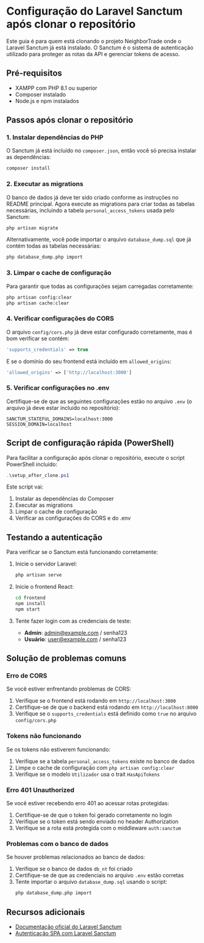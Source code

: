 # Configuração do Laravel Sanctum após clonar o repositório

Este guia é para quem está clonando o projeto NeighborTrade onde o Laravel Sanctum já está instalado. O Sanctum é o sistema de autenticação utilizado para proteger as rotas da API e gerenciar tokens de acesso.

## Pré-requisitos

- XAMPP com PHP 8.1 ou superior
- Composer instalado
- Node.js e npm instalados

## Passos após clonar o repositório

### 1. Instalar dependências do PHP

O Sanctum já está incluído no `composer.json`, então você só precisa instalar as dependências:

```bash
composer install
```

### 2. Executar as migrations

O banco de dados já deve ter sido criado conforme as instruções no README principal. Agora execute as migrations para criar todas as tabelas necessárias, incluindo a tabela `personal_access_tokens` usada pelo Sanctum:

```bash
php artisan migrate
```

Alternativamente, você pode importar o arquivo `database_dump.sql` que já contém todas as tabelas necessárias:

```bash
php database_dump.php import
```

### 3. Limpar o cache de configuração

Para garantir que todas as configurações sejam carregadas corretamente:

```bash
php artisan config:clear
php artisan cache:clear
```

### 4. Verificar configurações do CORS

O arquivo `config/cors.php` já deve estar configurado corretamente, mas é bom verificar se contém:

```php
'supports_credentials' => true
```

E se o domínio do seu frontend está incluído em `allowed_origins`:

```php
'allowed_origins' => ['http://localhost:3000']
```

### 5. Verificar configurações no .env

Certifique-se de que as seguintes configurações estão no arquivo `.env` (o arquivo já deve estar incluído no repositório):

```
SANCTUM_STATEFUL_DOMAINS=localhost:3000
SESSION_DOMAIN=localhost
```

## Script de configuração rápida (PowerShell)

Para facilitar a configuração após clonar o repositório, execute o script PowerShell incluído:

```powershell
.\setup_after_clone.ps1
```

Este script vai:
1. Instalar as dependências do Composer
2. Executar as migrations
3. Limpar o cache de configuração
4. Verificar as configurações do CORS e do .env

## Testando a autenticação

Para verificar se o Sanctum está funcionando corretamente:

1. Inicie o servidor Laravel:
   ```bash
   php artisan serve
   ```

2. Inicie o frontend React:
   ```bash
   cd frontend
   npm install
   npm start
   ```

3. Tente fazer login com as credenciais de teste:
   - **Admin**: admin@example.com / senha123
   - **Usuário**: user@example.com / senha123

## Solução de problemas comuns

### Erro de CORS

Se você estiver enfrentando problemas de CORS:

1. Verifique se o frontend está rodando em `http://localhost:3000`
2. Certifique-se de que o backend está rodando em `http://localhost:8000`
3. Verifique se o `supports_credentials` está definido como `true` no arquivo `config/cors.php`

### Tokens não funcionando

Se os tokens não estiverem funcionando:

1. Verifique se a tabela `personal_access_tokens` existe no banco de dados
2. Limpe o cache de configuração com `php artisan config:clear`
3. Verifique se o modelo `Utilizador` usa o trait `HasApiTokens`

### Erro 401 Unauthorized

Se você estiver recebendo erro 401 ao acessar rotas protegidas:

1. Certifique-se de que o token foi gerado corretamente no login
2. Verifique se o token está sendo enviado no header Authorization
3. Verifique se a rota está protegida com o middleware `auth:sanctum`

### Problemas com o banco de dados

Se houver problemas relacionados ao banco de dados:

1. Verifique se o banco de dados `db_nt` foi criado
2. Certifique-se de que as credenciais no arquivo `.env` estão corretas
3. Tente importar o arquivo `database_dump.sql` usando o script:
   ```bash
   php database_dump.php import
   ```

## Recursos adicionais

- [Documentação oficial do Laravel Sanctum](https://laravel.com/docs/10.x/sanctum)
- [Autenticação SPA com Laravel Sanctum](https://laravel.com/docs/10.x/sanctum#spa-authentication)
